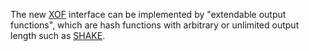 The new [XOF](/pkg/hash#XOF) interface can be implemented by "extendable output
functions", which are hash functions with arbitrary or unlimited output length
such as [SHAKE](https://pkg.golang.dev/crypto/sha3#SHAKE).

